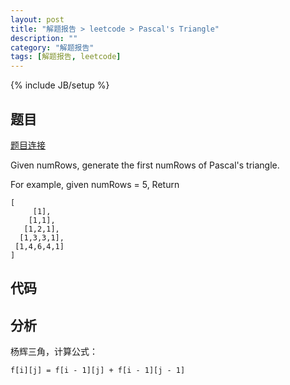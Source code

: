```yaml
---
layout: post
title: "解题报告 > leetcode > Pascal's Triangle"
description: ""
category: "解题报告"
tags: [解题报告, leetcode]
---
```

{% include JB/setup %}

## 题目

[题目连接](https://oj.leetcode.com/problems/pascals-triangle/)

Given numRows, generate the first numRows of Pascal's triangle.

For example, given numRows = 5,
Return

    [
         [1],
        [1,1],
       [1,2,1],
      [1,3,3,1],
     [1,4,6,4,1]
    ]

<!--more-->

## 代码

<script src="https://gist.github.com/squirrel20/4308f91239b113c1764f.js"></script>

## 分析

杨辉三角，计算公式：

    f[i][j] = f[i - 1][j] + f[i - 1][j - 1]
